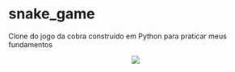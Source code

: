 # snake_game
Clone do jogo da cobra construído em Python para praticar meus fundamentos 

<p align="center">
    <img src="img/GIF_jogo_da_cobra.gif"></img>
</p>
